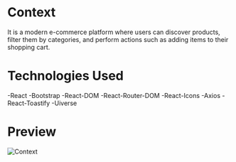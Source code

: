 # Context
It is a modern e-commerce platform where users can discover products, filter them by categories, and perform actions such as adding items to their shopping cart.

# Technologies Used
-React
-Bootstrap
-React-DOM
-React-Router-DOM
-React-Icons
-Axios
-React-Toastify
-Uiverse

# Preview
![Context](https://github.com/user-attachments/assets/faee735c-db59-4fc8-a9f6-f4849222b379)
